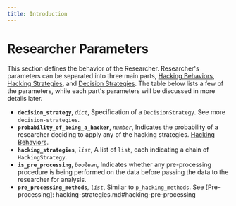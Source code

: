 ```yaml
---
title: Introduction
---
```


# Researcher Parameters

This section defines the behavior of the Researcher. Researcher's parameters can be separated into three main parts, [Hacking Behaviors](hacking-behaviors.md), [Hacking Strategies](hacking-strategies.md), and [Decision Strategies](decision-strategies.md). The table below lists a few of the parameters, while each part's parameters will be discussed in more details later.


- **`decision_strategy`**, *`dict`*, Specification of a `DecisionStrategy`. See more `decision-strategies`.
- **`probability_of_being_a_hacker`**, *`number`*, Indicates the probability of a researcher deciding to apply any of the hacking strategies. [Hacking Behaviors](hacking-behaviors.md).
- **`hacking_strategies`**, *`list`*, A list of `list`, each indicating a chain of `HackingStrategy`.
- **`is_pre_processing`**, *`boolean`*, Indicates whether any pre-processing procedure is being performed on the data before passing the data to the researcher for analysis. 
- **`pre_processing_methods`**, *`list`*, Similar to `p_hacking_methods`. See [Pre-processing]: hacking-strategies.md#hacking-pre-processing  
